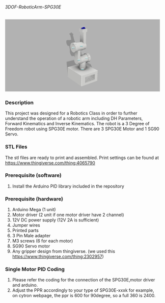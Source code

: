 ###### 3DOF-RoboticArm-SPG30E


![Image description](https://github.com/hologram94/3DOF-RoboticArm-SPG30E/blob/master/Assembly%20v17.png)


### Description
This project was designed for a Robotics Class in order to further understand the operation of a robotic arm including DH Parameters, Forward Kinematics and Inverse Kinematics. The robot is a 3 Degree of Freedom robot using SPG30E motor.
There are 3 SPG30E Motor and 1 SG90 Servo.

### STL Files
The stl files are ready to print and assembled. Print settings can be found at https://www.thingiverse.com/thing:4065790

### Prerequisite (software)
1. Install the Arduino PID library included in the repository

### Prerequisite (hardware)
1. Arduino Mega (1 unit)
2. Motor driver (2 unit if one motor driver have 2 channel)
3. 12V DC power supply (12V 2A is sufficient)
4. Jumper wires
5. Printed parts
6. 3 Pin Male adapter
7. M3 screws (6 for each motor)
8. SG90 Servo motor
9. Any gripper design from thingiverse. (we used this https://www.thingiverse.com/thing:2302957)

### Single Motor PID Coding
1. Please refer the coding for the connection of the SPG30E,motor driver and arduino.
2. Adjust the PPR accordingly to your type of SPG30E-xxxk
	for example, on cytron webpage, the ppr is 600 for 90degree, so a full 360 is 2400.
